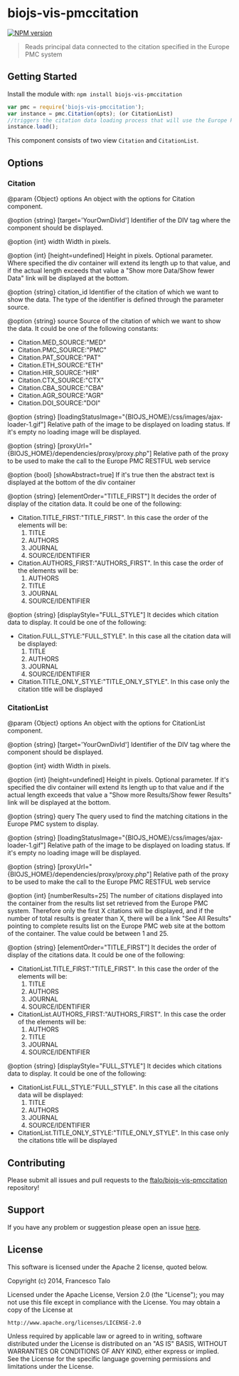 # biojs-vis-pmccitation

[![NPM version](http://img.shields.io/npm/v/biojs-vis-pmccitation.svg)](https://www.npmjs.org/package/biojs-vis-pmccitation) 

> Reads principal data connected to the citation specified in the Europe PMC system 

## Getting Started
Install the module with: `npm install biojs-vis-pmccitation`

```javascript
var pmc = require('biojs-vis-pmccitation');
var instance = pmc.Citation(opts); (or CitationList)
//triggers the citation data loading process that will use the Europe PMC RESTFUL Web service
instance.load();
```

This component consists of two view `Citation` and `CitationList`.

## Options

### Citation

@param {Object} options An object with the options for Citation component.
   
@option {string} [target='YourOwnDivId']
   Identifier of the DIV tag where the component should be displayed.
   
@option {int} width 
   Width in pixels.
   
@option {int} [height=undefined] 
   Height in pixels. Optional parameter. 
   Where specified the div container will extend its length up to that value, and
   if the actual length exceeds that value a "Show more Data/Show fewer Data" link will be displayed at the bottom.    
   
@option {string} citation_id
   Identifier of the citation of which we want to show the data. 
   The type of the identifier is defined through the parameter source.

@option {string} source
    Source of the citation of which we want to show the data. It could be one of the following constants: 
    <ul>
       <li> Citation.MED_SOURCE:"MED"</li>
       <li> Citation.PMC_SOURCE:"PMC"</li>
       <li> Citation.PAT_SOURCE:"PAT"</li>
       <li> Citation.ETH_SOURCE:"ETH"</li>
       <li> Citation.HIR_SOURCE:"HIR"</li>
       <li> Citation.CTX_SOURCE:"CTX"</li>
       <li> Citation.CBA_SOURCE:"CBA"</li>
       <li> Citation.AGR_SOURCE:"AGR"</li>
       <li> Citation.DOI_SOURCE:"DOI"</li>
    </ul>
    

@option {string} [loadingStatusImage="{BIOJS_HOME}/css/images/ajax-loader-1.gif"] 
   Relative path of the image to be displayed on loading status. If it's empty no loading image will be displayed.
   
@option {string} [proxyUrl="{BIOJS_HOME}/dependencies/proxy/proxy.php"] 
   Relative path of the proxy to be used to make the call to the Europe PMC RESTFUL web service    
 
@option {bool} [showAbstract=true] 
	  If it's true then the abstract text is displayed at the bottom of the div container

@option {string} [elementOrder="TITLE_FIRST"] 
	  It decides the order of display of the citation data. It could be one of the following:
<ul>
     <li>Citation.TITLE_FIRST:"TITLE_FIRST".  
         In this case the order of the elements will be:
         <ol>
            <li>TITLE</li>
            <li>AUTHORS</li>
            <li>JOURNAL</li>
            <li>SOURCE/IDENTIFIER</li>
        </ol>
      </li>
      <li>Citation.AUTHORS_FIRST:"AUTHORS_FIRST". 
      In this case the order of the elements will be:
      <ol>
            <li>AUTHORS</li>
            <li>TITLE</li>
            <li>JOURNAL</li>
            <li>SOURCE/IDENTIFIER</li>
      </ol>
      </li>
</ul>

@option {string} [displayStyle="FULL_STYLE"] 
It decides which citation data to display. It could be one of the following:
<ul>
     <li>Citation.FULL_STYLE:"FULL_STYLE".  
         In this case all the citation data will be displayed:
         <ol>
            <li>TITLE</li>
            <li>AUTHORS</li>
            <li>JOURNAL</li>
            <li>SOURCE/IDENTIFIER</li>
         </ol>
      </li>
      <li>Citation.TITLE_ONLY_STYLE:"TITLE_ONLY_STYLE". 
      In this case only the citation title will be displayed
      </li>
 </ul>
 	
 
### CitationList

@param {Object} options An object with the options for CitationList component.
   
@option {string} [target='YourOwnDivId']
   Identifier of the DIV tag where the component should be displayed.
   
@option {int} width
   Width in pixels.
   
@option {int} [height=undefined] 
   Height in pixels. Optional parameter. 
   If it's specified the div container will extend its length up to that value and
   if the actual length exceeds that value a "Show more Results/Show fewer Results" link will be displayed at the bottom.    
   
@option {string} query 
    The query used to find the matching citations in the Europe PMC system to display.

@option {string} [loadingStatusImage="{BIOJS_HOME}/css/images/ajax-loader-1.gif"] 
   Relative path of the image to be displayed on loading status. If it's empty no loading image will be displayed.

@option {string} [proxyUrl="{BIOJS_HOME}/dependencies/proxy/proxy.php"] 
   Relative path of the proxy to be used to make the call to the Europe PMC RESTFUL web service    
   
@option {int} [numberResults=25] 
	  The number of citations displayed into the container from the results list set retrieved from the Europe PMC system. Therefore only the first X citations will be displayed,
   and if the number of total results is greater than X, there will be a link "See All Results" pointing to complete results list
   on the Europe PMC web site at the bottom of the container. The value could be between 1 and 25.

@option {string} [elementOrder="TITLE_FIRST"] 
	  It decides the order of display of the citations data. It could be one of the following:
<ul>
     <li>CitationList.TITLE_FIRST:"TITLE_FIRST".  
         In this case the order of the elements will be:
         <ol>
            <li>TITLE</li>
            <li>AUTHORS</li>
            <li>JOURNAL</li>
            <li>SOURCE/IDENTIFIER</li>
         </ol>
      </li>
      <li>CitationList.AUTHORS_FIRST:"AUTHORS_FIRST". 
      In this case the order of the elements will be:
         <ol>
            <li>AUTHORS</li>
            <li>TITLE</li>
            <li>JOURNAL</li>
            <li>SOURCE/IDENTIFIER</li>
         </ol>
      </li>
</ul>

@option {string} [displayStyle="FULL_STYLE"] 
It decides which citations data to display. It could be one of the following:

 <ul>
     <li>CitationList.FULL_STYLE:"FULL_STYLE".  
         In this case all the citations data will be displayed:
         <ol>
            <li>TITLE</li>
            <li>AUTHORS</li>
            <li>JOURNAL</li>
            <li>SOURCE/IDENTIFIER</li>
         </ol>
      </li>
      <li>CitationList.TITLE_ONLY_STYLE:"TITLE_ONLY_STYLE". 
      In this case only the citations title will be displayed
      </li>
 </ul>


## Contributing

Please submit all issues and pull requests to the [ftalo/biojs-vis-pmccitation](http://github.com/ftalo/biojs-vis-pmccitation) repository!

## Support
If you have any problem or suggestion please open an issue [here](https://github.com/ftalo/biojs-vis-pmccitation/issues).

## License 


This software is licensed under the Apache 2 license, quoted below.

Copyright (c) 2014, Francesco Talo

Licensed under the Apache License, Version 2.0 (the "License"); you may not
use this file except in compliance with the License. You may obtain a copy of
the License at

    http://www.apache.org/licenses/LICENSE-2.0

Unless required by applicable law or agreed to in writing, software
distributed under the License is distributed on an "AS IS" BASIS, WITHOUT
WARRANTIES OR CONDITIONS OF ANY KIND, either express or implied. See the
License for the specific language governing permissions and limitations under
the License.
